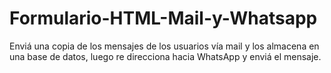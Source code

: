 # Formulario-HTML-Mail-y-Whatsapp
Enviá una copia de los mensajes de los usuarios vía mail y los almacena en una base de datos, luego re direcciona hacia WhatsApp y enviá el mensaje.
